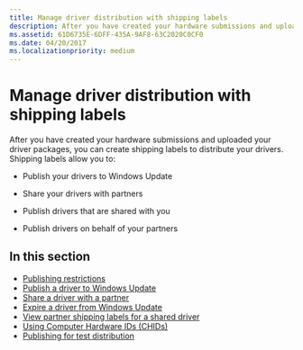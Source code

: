 ```yaml
---
title: Manage driver distribution with shipping labels
description: After you have created your hardware submissions and uploaded your driver packages, you can create shipping labels to distribute your drivers.
ms.assetid: 61D6735E-6DFF-435A-9AF8-63C2020C0CF0
ms.date: 04/20/2017
ms.localizationpriority: medium
---
```


# Manage driver distribution with shipping labels


After you have created your hardware submissions and uploaded your driver packages, you can create shipping labels to distribute your drivers. Shipping labels allow you to:

-   Publish your drivers to Windows Update

-   Share your drivers with partners

-   Publish drivers that are shared with you

-   Publish drivers on behalf of your partners

## In this section

-   [Publishing restrictions](publishing-restrictions.md)
-   [Publish a driver to Windows Update](publish-a-driver-to-windows-update.md)
-   [Share a driver with a partner](sharing-drivers-with-your-partners.md)
-   [Expire a driver from Windows Update](expire-a-driver-from-windows-update.md)
-   [View partner shipping labels for a shared driver](viewing-shipping-labels-for-your-shared-driver.md)
-   [Using Computer Hardware IDs (CHIDs)](using-chids.md)
-   [Publishing for test distribution](publishing-for-test-distribution.md)


 

 






